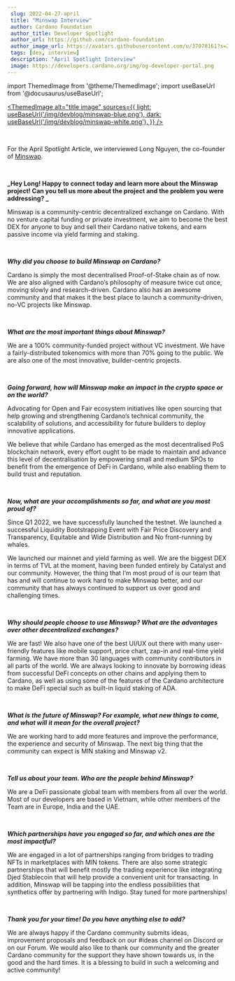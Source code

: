 ```yaml
---
 slug: 2022-04-27-april
 title: "Minswap Interview"
 author: Cardano Foundation
 author_title: Developer Spotlight
 author_url: https://github.com/cardano-foundation
 author_image_url: https://avatars.githubusercontent.com/u/37078161?s=200&v=4
 tags: [dex, interview]
 description: "April Spotlight Interview"
 image: https://developers.cardano.org/img/og-developer-portal.png
---
```


import ThemedImage from '@theme/ThemedImage';
import useBaseUrl from '@docusaurus/useBaseUrl';

 [<ThemedImage
alt="title image"
sources={{
    light: useBaseUrl('/img/devblog/minswap-blue.png'),
    dark: useBaseUrl('/img/devblog/minswap-white.png'),
  }}
/>](https://minswap.org)

 <br />

 For the April Spotlight Article, we interviewed Long Nguyen, the co-founder of [Minswap](https://twitter.com/MinswapDEX).

 <br />

 **_Hey Long! Happy to connect today and learn more about the Minswap project! Can you tell us more about the project and the problem you were addressing? _**

Minswap is a community-centric decentralized exchange on Cardano. With no venture capital funding or private investment, we aim to become the best DEX for anyone to buy and sell their Cardano native tokens, and earn passive income via yield farming and staking.

<!-- truncate -->

 <br />

 **_Why did you choose to build Minswap on Cardano?_**

 Cardano is simply the most decentralised Proof-of-Stake chain as of now. We are also aligned with Cardano’s philosophy of measure twice cut once, moving slowly and research-driven. Cardano also has an awesome community and that makes it the best place to launch a community-driven, no-VC projects like Minswap.

 <br />

 **_What are the most important things about Minswap?_**

 We are a 100% community-funded project without VC investment. We have a fairly-distributed tokenomics with more than 70% going to the public. We are also one of the most innovative, builder-centric projects. 


 <br />

 **_Going forward, how will Minswap make an impact in the crypto space or on the world?_**

 Advocating for Open and Fair ecosystem initiatives like open sourcing  that help growing and strengthening Cardano’s technical community, the scalability of solutions, and accessibility for future builders to deploy innovative applications.

We believe that while Cardano has emerged as the most decentralised PoS blockchain network, every effort ought to be made to maintain and advance this level of decentralisation by empowering small and medium SPOs to benefit from the emergence of DeFi in Cardano, while also enabling them to build trust and reputation.
 

 <br />

 **_Now, what are your accomplishments so far, and what are you most proud of?_**

 Since Q1 2022, we have successfully launched the testnet.  We launched a successful Liquidity Bootstrapping Event with Fair Price Discovery and Transparency, Equitable and Wide Distribution and No front-running by whales.
 
We launched our mainnet and yield farming as well. We are the biggest DEX in terms of TVL at the moment, having been funded entirely by Catalyst and our community. However, the thing that I’m most proud of is our team that has and will continue to work hard to make Minswap better, and our community that has always continued to support us over good and challenging times.


 <br />

 **_Why should people choose to use Minswap? What are the advantages over other decentralized exchanges?_**

 We are fast! We also have one of the best UI/UX out there with many user-friendly features like mobile support, price chart, zap-in and real-time yield farming. We have more than 30 languages with community contributors in all parts of the world. We are always looking to innovate by borrowing ideas from successful DeFi concepts on other chains and applying them to Cardano, as well as using some of the features of the Cardano architecture to make DeFi special such as built-in liquid staking of ADA.  


 <br />

 **_What is the future of Minswap? For example, what new things to come, and what will it mean for the overall project?_**

We are working hard to add more features and improve the performance, the experience and security of Minswap. The next big thing that the community can expect is MIN staking and Minswap v2.


 <br />

**_Tell us about your team. Who are the people behind Minswap?_**

We are a DeFi passionate global team with members from all over the world. Most of our developers are based in Vietnam, while other members of the Team are in Europe, India and the UAE.

<br />

**_Which partnerships have you engaged so far, and which ones are the most impactful?_**

We are engaged in a lot of partnerships ranging from bridges to trading NFTs in marketplaces with MIN tokens. There are also some strategic partnerships that will benefit mostly the trading experience like integrating Djed Stablecoin that will help provide a convenient unit for transacting. In addition, Minswap will be tapping into the endless possibilities that synthetics offer by partnering with Indigo. Stay tuned for more partnerships!


<br />

**_Thank you for your time! Do you have anything else to add?_**

We are always happy if the Cardano community submits ideas,  improvement proposals and feedback on our #ideas channel on Discord or on our Forum. We would also like to thank our community and the greater Cardano community for the support they have shown towards us, in the good and the hard times. It is a blessing to build in such a welcoming and active community!
